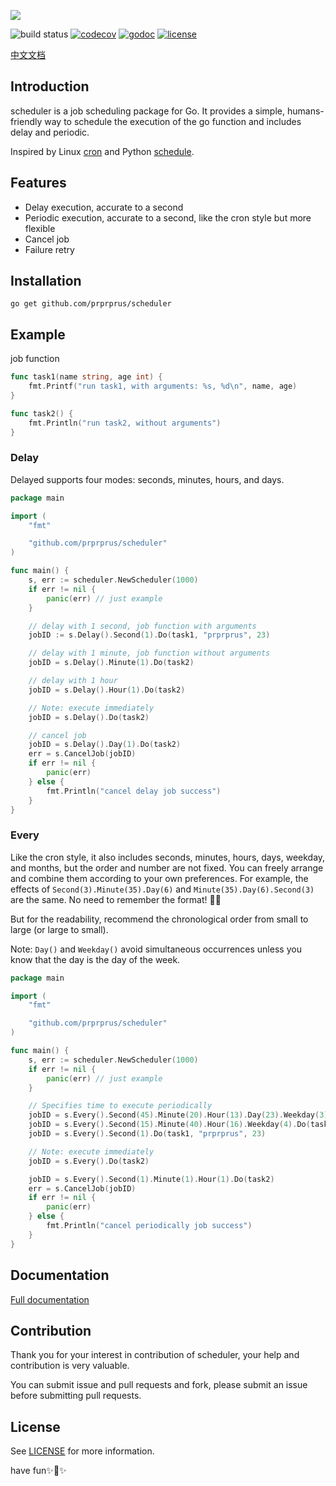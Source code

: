 ![](https://raw.githubusercontent.com/prprprus/picture/master/scheduler3.png)

![build status](https://travis-ci.org/prprprus/scheduler.svg?branch=master)
[![codecov](https://codecov.io/gh/prprprus/scheduler/branch/master/graph/badge.svg)](https://codecov.io/gh/prprprus/scheduler)
[![godoc](https://img.shields.io/badge/godoc-godoc-blue.svg)](https://godoc.org/github.com/prprprus/scheduler)
[![license](https://img.shields.io/badge/license-license-yellow.svg)](https://github.com/prprprus/scheduler/blob/master/LICENSE)

[中文文档](https://github.com/prprprus/scheduler/blob/master/README-zh.md)

## Introduction

scheduler is a job scheduling package for Go. It provides a simple, humans-friendly way to schedule the execution of the go function and includes delay and periodic.

Inspired by Linux [cron](https://opensource.com/article/17/11/how-use-cron-linux) and Python [schedule](https://github.com/dbader/schedule).

## Features

- Delay execution, accurate to a second
- Periodic execution, accurate to a second, like the cron style but more flexible
- Cancel job
- Failure retry

## Installation

```
go get github.com/prprprus/scheduler
```

## Example

job function

```Go
func task1(name string, age int) {
	fmt.Printf("run task1, with arguments: %s, %d\n", name, age)
}

func task2() {
	fmt.Println("run task2, without arguments")
}
```

### Delay

Delayed supports four modes: seconds, minutes, hours, and days.

```Go
package main

import (
    "fmt"

    "github.com/prprprus/scheduler"
)

func main() {
	s, err := scheduler.NewScheduler(1000)
	if err != nil {
		panic(err) // just example
	}

	// delay with 1 second, job function with arguments
	jobID := s.Delay().Second(1).Do(task1, "prprprus", 23)

	// delay with 1 minute, job function without arguments
	jobID = s.Delay().Minute(1).Do(task2)

	// delay with 1 hour
	jobID = s.Delay().Hour(1).Do(task2)

	// Note: execute immediately
	jobID = s.Delay().Do(task2)

	// cancel job
	jobID = s.Delay().Day(1).Do(task2)
	err = s.CancelJob(jobID)
	if err != nil {
		panic(err)
	} else {
		fmt.Println("cancel delay job success")
	}
}
```

### Every

Like the cron style, it also includes seconds, minutes, hours, days, weekday, and months, but the order and number are not fixed. You can freely arrange and combine them according to your own preferences. For example, the effects of `Second(3).Minute(35).Day(6)` and `Minute(35).Day(6).Second(3)` are the same. No need to remember the format! 🎉👏

But for the readability, recommend the chronological order from small to large (or large to small).

Note: `Day()` and `Weekday()` avoid simultaneous occurrences unless you know that the day is the day of the week.

```Go
package main

import (
    "fmt"

    "github.com/prprprus/scheduler"
)

func main() {
	s, err := scheduler.NewScheduler(1000)
	if err != nil {
		panic(err) // just example
	}

	// Specifies time to execute periodically
	jobID = s.Every().Second(45).Minute(20).Hour(13).Day(23).Weekday(3).Month(6).Do(task1, "prprprus", 23)
	jobID = s.Every().Second(15).Minute(40).Hour(16).Weekday(4).Do(task2)
	jobID = s.Every().Second(1).Do(task1, "prprprus", 23)

	// Note: execute immediately
	jobID = s.Every().Do(task2)

	jobID = s.Every().Second(1).Minute(1).Hour(1).Do(task2)
	err = s.CancelJob(jobID)
	if err != nil {
		panic(err)
	} else {
		fmt.Println("cancel periodically job success")
	}
}
```

## Documentation

[Full documentation](https://godoc.org/github.com/prprprus/scheduler)

## Contribution

Thank you for your interest in contribution of scheduler, your help and contribution is very valuable. 

You can submit issue and pull requests and fork, please submit an issue before submitting pull requests.

## License

See [LICENSE](https://github.com/prprprus/scheduler/blob/master/LICENSE) for more information.

have fun✨👻✨